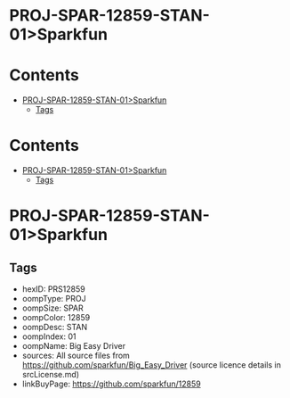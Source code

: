 
PROJ-SPAR-12859-STAN-01>Sparkfun
================================

Contents
========

* [PROJ-SPAR-12859-STAN-01>Sparkfun](#proj-spar-12859-stan-01sparkfun)
	* [Tags](#tags)

Contents
========

* [PROJ-SPAR-12859-STAN-01>Sparkfun](#proj-spar-12859-stan-01sparkfun)
	* [Tags](#tags)

# PROJ-SPAR-12859-STAN-01>Sparkfun

## Tags

- hexID: PRS12859
- oompType: PROJ
- oompSize: SPAR
- oompColor: 12859
- oompDesc: STAN
- oompIndex: 01
- oompName: Big Easy Driver
- sources: All source files from https://github.com/sparkfun/Big_Easy_Driver (source licence details in srcLicense.md)
- linkBuyPage: https://github.com/sparkfun/12859
